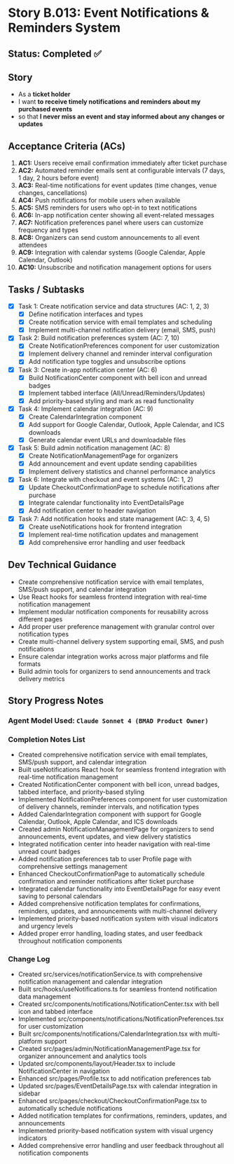 # Story B.013: Event Notifications & Reminders System

## Status: Completed ✅

## Story

- As a **ticket holder**
- I want **to receive timely notifications and reminders about my purchased events**
- so that **I never miss an event and stay informed about any changes or updates**

## Acceptance Criteria (ACs)

1. **AC1:** Users receive email confirmation immediately after ticket purchase
2. **AC2:** Automated reminder emails sent at configurable intervals (7 days, 1 day, 2 hours before event)
3. **AC3:** Real-time notifications for event updates (time changes, venue changes, cancellations)
4. **AC4:** Push notifications for mobile users when available
5. **AC5:** SMS reminders for users who opt-in to text notifications
6. **AC6:** In-app notification center showing all event-related messages
7. **AC7:** Notification preferences panel where users can customize frequency and types
8. **AC8:** Organizers can send custom announcements to all event attendees
9. **AC9:** Integration with calendar systems (Google Calendar, Apple Calendar, Outlook)
10. **AC10:** Unsubscribe and notification management options for users

## Tasks / Subtasks

- [x] Task 1: Create notification service and data structures (AC: 1, 2, 3)
  - [x] Define notification interfaces and types
  - [x] Create notification service with email templates and scheduling
  - [x] Implement multi-channel notification delivery (email, SMS, push)
- [x] Task 2: Build notification preferences system (AC: 7, 10)
  - [x] Create NotificationPreferences component for user customization
  - [x] Implement delivery channel and reminder interval configuration
  - [x] Add notification type toggles and unsubscribe options
- [x] Task 3: Create in-app notification center (AC: 6)
  - [x] Build NotificationCenter component with bell icon and unread badges
  - [x] Implement tabbed interface (All/Unread/Reminders/Updates)
  - [x] Add priority-based styling and mark as read functionality
- [x] Task 4: Implement calendar integration (AC: 9)
  - [x] Create CalendarIntegration component
  - [x] Add support for Google Calendar, Outlook, Apple Calendar, and ICS downloads
  - [x] Generate calendar event URLs and downloadable files
- [x] Task 5: Build admin notification management (AC: 8)
  - [x] Create NotificationManagementPage for organizers
  - [x] Add announcement and event update sending capabilities
  - [x] Implement delivery statistics and channel performance analytics
- [x] Task 6: Integrate with checkout and event systems (AC: 1, 2)
  - [x] Update CheckoutConfirmationPage to schedule notifications after purchase
  - [x] Integrate calendar functionality into EventDetailsPage
  - [x] Add notification center to header navigation
- [x] Task 7: Add notification hooks and state management (AC: 3, 4, 5)
  - [x] Create useNotifications hook for frontend integration
  - [x] Implement real-time notification updates and management
  - [x] Add comprehensive error handling and user feedback

## Dev Technical Guidance

- Create comprehensive notification service with email templates, SMS/push support, and calendar integration
- Use React hooks for seamless frontend integration with real-time notification management
- Implement modular notification components for reusability across different pages
- Add proper user preference management with granular control over notification types
- Create multi-channel delivery system supporting email, SMS, and push notifications
- Ensure calendar integration works across major platforms and file formats
- Build admin tools for organizers to send announcements and track delivery metrics

## Story Progress Notes

### Agent Model Used: `Claude Sonnet 4 (BMAD Product Owner)`

### Completion Notes List

- Created comprehensive notification service with email templates, SMS/push support, and calendar integration
- Built useNotifications React hook for seamless frontend integration with real-time notification management
- Created NotificationCenter component with bell icon, unread badges, tabbed interface, and priority-based styling
- Implemented NotificationPreferences component for user customization of delivery channels, reminder intervals, and notification types
- Added CalendarIntegration component with support for Google Calendar, Outlook, Apple Calendar, and ICS downloads
- Created admin NotificationManagementPage for organizers to send announcements, event updates, and view delivery statistics
- Integrated notification center into header navigation with real-time unread count badges
- Added notification preferences tab to user Profile page with comprehensive settings management
- Enhanced CheckoutConfirmationPage to automatically schedule confirmation and reminder notifications after ticket purchase
- Integrated calendar functionality into EventDetailsPage for easy event saving to personal calendars
- Added comprehensive notification templates for confirmations, reminders, updates, and announcements with multi-channel delivery
- Implemented priority-based notification system with visual indicators and urgency levels
- Added proper error handling, loading states, and user feedback throughout notification components

### Change Log

- Created src/services/notificationService.ts with comprehensive notification management and calendar integration
- Built src/hooks/useNotifications.ts for seamless frontend notification data management
- Created src/components/notifications/NotificationCenter.tsx with bell icon and tabbed interface
- Implemented src/components/notifications/NotificationPreferences.tsx for user customization
- Built src/components/notifications/CalendarIntegration.tsx with multi-platform support
- Created src/pages/admin/NotificationManagementPage.tsx for organizer announcement and analytics tools
- Updated src/components/layout/Header.tsx to include NotificationCenter in navigation
- Enhanced src/pages/Profile.tsx to add notification preferences tab
- Updated src/pages/EventDetailsPage.tsx with calendar integration in sidebar
- Enhanced src/pages/checkout/CheckoutConfirmationPage.tsx to automatically schedule notifications
- Added notification templates for confirmations, reminders, updates, and announcements
- Implemented priority-based notification system with visual urgency indicators
- Added comprehensive error handling and user feedback throughout all notification components 